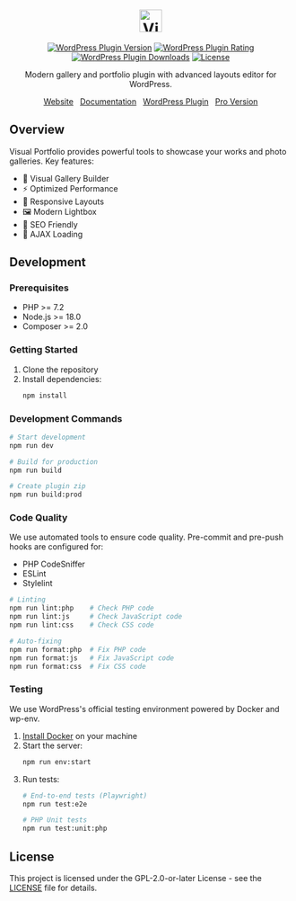 <h1 align="center">
  <a href="https://visualportfolio.com/">
    <img src="https://visualportfolio.com/wp-content/uploads/2022/02/logo.svg" height="40" alt="Visual Portfolio - WordPress Gallery Plugin">
  </a>
</h1>

<p align="center">
  <a href="https://wordpress.org/plugins/visual-portfolio/"><img alt="WordPress Plugin Version" src="https://img.shields.io/wordpress/plugin/v/visual-portfolio"></a>
  <a href="https://wordpress.org/plugins/visual-portfolio/"><img alt="WordPress Plugin Rating" src="https://img.shields.io/wordpress/plugin/rating/visual-portfolio"></a>
  <a href="https://wordpress.org/plugins/visual-portfolio/"><img alt="WordPress Plugin Downloads" src="https://img.shields.io/wordpress/plugin/dt/visual-portfolio"></a>
  <a href="https://github.com/nk-crew/visual-portfolio/blob/master/LICENSE"><img alt="License" src="https://img.shields.io/github/license/nk-crew/visual-portfolio"></a>
</p>

<p align="center">Modern gallery and portfolio plugin with advanced layouts editor for WordPress.</p>

<p align="center">
  <a href="https://visualportfolio.com/">Website</a> &nbsp; <a href="https://visualportfolio.com/docs/getting-started/">Documentation</a> &nbsp; <a href="https://wordpress.org/plugins/visual-portfolio/">WordPress Plugin</a> &nbsp; <a href="https://visualportfolio.com/pricing/">Pro Version</a>
</p>

## Overview

Visual Portfolio provides powerful tools to showcase your works and photo galleries. Key features:

- 🎨 Visual Gallery Builder
- ⚡ Optimized Performance
- 📱 Responsive Layouts
- 🖼️ Modern Lightbox
- 🎯 SEO Friendly
- 🔄 AJAX Loading

## Development

### Prerequisites

- PHP >= 7.2
- Node.js >= 18.0
- Composer >= 2.0

### Getting Started

1. Clone the repository
2. Install dependencies:
   ```bash
   npm install
   ```

### Development Commands

```bash
# Start development
npm run dev

# Build for production
npm run build

# Create plugin zip
npm run build:prod
```

### Code Quality

We use automated tools to ensure code quality. Pre-commit and pre-push hooks are configured for:
- PHP CodeSniffer
- ESLint
- Stylelint

```bash
# Linting
npm run lint:php    # Check PHP code
npm run lint:js     # Check JavaScript code
npm run lint:css    # Check CSS code

# Auto-fixing
npm run format:php  # Fix PHP code
npm run format:js   # Fix JavaScript code
npm run format:css  # Fix CSS code
```

### Testing

We use WordPress's official testing environment powered by Docker and wp-env.

1. [Install Docker](https://www.docker.com/) on your machine
2. Start the server:
   ```bash
   npm run env:start
   ```
3. Run tests:
   ```bash
   # End-to-end tests (Playwright)
   npm run test:e2e

   # PHP Unit tests
   npm run test:unit:php
   ```

## License

This project is licensed under the GPL-2.0-or-later License - see the [LICENSE](LICENSE.txt) file for details.
